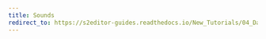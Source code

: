 ```yaml
---
title: Sounds
redirect_to: https://s2editor-guides.readthedocs.io/New_Tutorials/04_Data_Editor/076_Sounds
---
```


